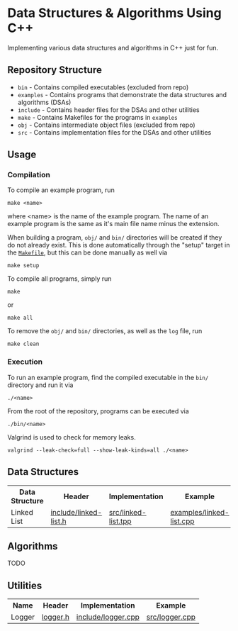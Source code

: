 # Data Structures & Algorithms Using C++

Implementing various data structures and algorithms in C++ just for fun.

## Repository Structure
- `bin` - Contains compiled executables (excluded from repo)
- `examples` - Contains programs that demonstrate the data structures and algorithms (DSAs)
- `include` - Contains header files for the DSAs and other utilities
- `make` - Contains Makefiles for the programs in `examples`
- `obj` - Contains intermediate object files (excluded from repo)
- `src` - Contains implementation files for the DSAs and other utilities

## Usage

### Compilation

To compile an example program, run
```
make <name>
```
where \<name\> is the name of the example program. The name of an example program is the same as it's main file name minus the extension.

When building a program, `obj/` and `bin/` directories will be created if they do not already exist. This is done automatically through the "setup" target in the [`Makefile`](./Makefile), but this can be done manually as well via
```
make setup
```

To compile all programs, simply run
```
make
```
or
```
make all
```

To remove the `obj/` and `bin/` directories, as well as the `log` file, run
```
make clean
```

### Execution

To run an example program, find the compiled executable in the `bin/` directory and run it via
```
./<name>
```
From the root of the repository, programs can be executed via
```
./bin/<name>
```

Valgrind is used to check for memory leaks.
```
valgrind --leak-check=full --show-leak-kinds=all ./<name>
```

## Data Structures

<table>
    <tr>
        <th>Data Structure</th>
        <th>Header</th>
        <th>Implementation</th>
        <th>Example</th>
    </tr>
    <tr>
        <td>Linked List</td>
        <td><a href="./include/linked-list.h">include/linked-list.h</a></td>
        <td><a href="./src/linked-list.tpp">src/linked-list.tpp</a></td>
        <td><a href="./examples/linked-list.cpp">examples/linked-list.cpp</a></td>
    </tr>
</table>

## Algorithms

TODO

## Utilities

<table>
    <tr>
        <th>Name</th>
        <th>Header</th>
        <th>Implementation</th>
        <th>Example</th>
    </tr>
    <tr>
        <td>Logger</td>
        <td><a href="./include/logger.h">logger.h</a></td>
        <td><a href="./src/logger.cpp">include/logger.cpp</a></td>
        <td><a href="./examples/logger.cpp">src/logger.cpp</a></td>
    </tr>
</table>